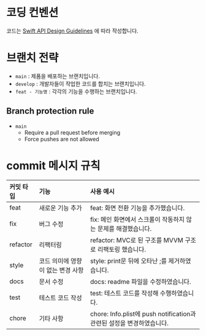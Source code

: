 # 코딩 컨벤션
코드는 
[Swift API Design Guidelines](https://cozzin.gitbook.io/swift-api-design-guidelines/) 에 따라 작성합니다. 

# 브랜치 전략
- `main` : 제품을 배포하는 브랜치입니다.
- `develop` : 개발자들이 작업한 코드를 합치는 브랜치입니다.
- `feat - 기능명` : 각각의 기능을 수행하는 브랜치입니다.

## Branch protection rule
- `main`
  - Require a pull request before merging
  - Force pushes are not allowed

# commit 메시지 규칙

|커밋 타입|기능|사용 예시|
|:---|:---|:----|
|feat  |새로운 기능 추가|feat: 화면 전환 기능을 추가했습니다.|
|fix  |버그 수정|fix: 메인 화면에서 스크롤이 작동하지 않는 문제를 해결했습니다.|
|refactor|리팩터링|refactor: MVC로 된 구조를 MVVM 구조로 리팩토링 했습니다.|
|style  |코드 의미에 영향이 없는 변경 사항|style: print문 뒤에 오타난 ;를 제거하였습니다.|
|docs|문서 수정|docs: readme 파일을 수정하였습니다.|
|test|테스트 코드 작성|test: 테스트 코드를 작성해 수행하였습니다.|
|chore|기타 사항|chore: Info.plist에 push notification과 관련된 설정을 변경하였습니다.|


